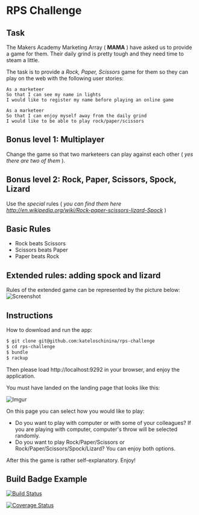 # RPS Challenge

Task
----

The Makers Academy Marketing Array ( **MAMA** ) have asked us to provide a game for them. Their daily grind is pretty tough and they need time to steam a little.

The task is to provide a _Rock, Paper, Scissors_ game for them so they can play on the web with the following user stories:

```
As a marketeer
So that I can see my name in lights
I would like to register my name before playing an online game

As a marketeer
So that I can enjoy myself away from the daily grind
I would like to be able to play rock/paper/scissors
```
## Bonus level 1: Multiplayer

Change the game so that two marketeers can play against each other ( _yes there are two of them_ ).

## Bonus level 2: Rock, Paper, Scissors, Spock, Lizard

Use the _special_ rules ( _you can find them here http://en.wikipedia.org/wiki/Rock-paper-scissors-lizard-Spock_ )

## Basic Rules

- Rock beats Scissors
- Scissors beats Paper
- Paper beats Rock

## Extended rules: adding spock and lizard
Rules of the extended game can be represented by the picture below:
![Screenshot](https://upload.wikimedia.org/wikipedia/commons/f/fe/Rock_Paper_Scissors_Lizard_Spock_en.svg)

## Instructions

How to download and run the app:

```sh
$ git clone git@github.com:kateloschinina/rps-challenge
$ cd rps-challenge
$ bundle
$ rackup
```
Then please load http://localhost:9292 in your browser, and enjoy the application.

You must have landed on the landing page that looks like this:

![Imgur](http://i.imgur.com/dJ1L3Pq.png)

On this page you can select how you would like to play:
* Do you want to play with computer or with some of your colleagues? If you are playing with computer, computer's throw will be selected randomly.
* Do you want to play Rock/Paper/Scissors or Rock/Paper/Scissors/Spock/Lizard? You can enjoy both options.

After this the game is rather self-explanatory. Enjoy!


Build Badge Example
------------------

[![Build Status](https://travis-ci.org/kateloschinina/rps-challenge.svg?branch=master)](https://travis-ci.org/kateloschinina/rps-challenge)

[![Coverage Status](https://coveralls.io/repos/github/kateloschinina/rps-challenge/badge.svg?branch=master)](https://coveralls.io/github/kateloschinina/rps-challenge?branch=master)
